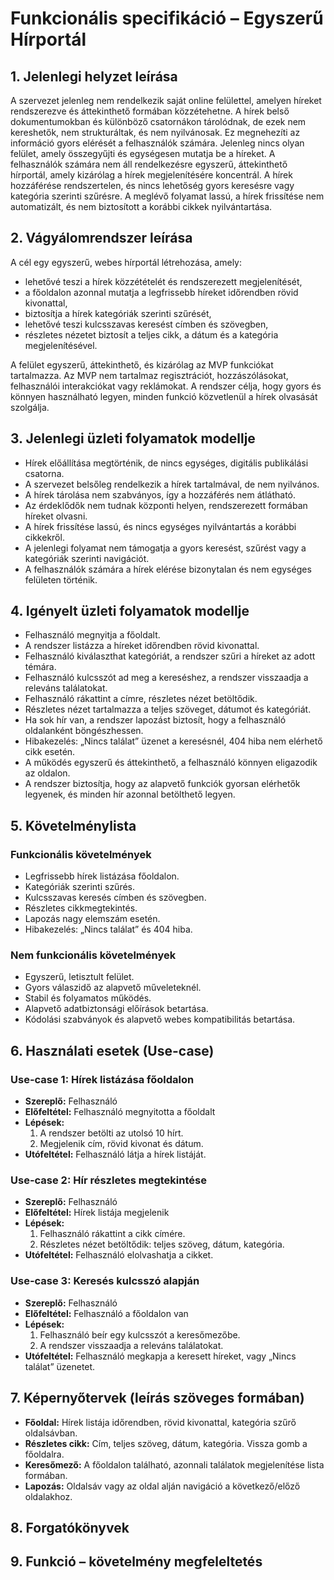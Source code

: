 # Funkcionális specifikáció – Egyszerű Hírportál

## 1. Jelenlegi helyzet leírása

A szervezet jelenleg nem rendelkezik saját online felülettel, amelyen híreket rendszerezve és áttekinthető formában közzétehetne.
A hírek belső dokumentumokban és különböző csatornákon tárolódnak, de ezek nem kereshetők, nem strukturáltak, és nem nyilvánosak.
Ez megnehezíti az információ gyors elérését a felhasználók számára.
Jelenleg nincs olyan felület, amely összegyűjti és egységesen mutatja be a híreket.
A felhasználók számára nem áll rendelkezésre egyszerű, áttekinthető hírportál, amely kizárólag a hírek megjelenítésére koncentrál.
A hírek hozzáférése rendszertelen, és nincs lehetőség gyors keresésre vagy kategória szerinti szűrésre.
A meglévő folyamat lassú, a hírek frissítése nem automatizált, és nem biztosított a korábbi cikkek nyilvántartása.

## 2. Vágyálomrendszer leírása

A cél egy egyszerű, webes hírportál létrehozása, amely:  

- lehetővé teszi a hírek közzétételét és rendszerezett megjelenítését,
- a főoldalon azonnal mutatja a legfrissebb híreket időrendben rövid kivonattal,
- biztosítja a hírek kategóriák szerinti szűrését,
- lehetővé teszi kulcsszavas keresést címben és szövegben,
- részletes nézetet biztosít a teljes cikk, a dátum és a kategória megjelenítésével.

A felület egyszerű, áttekinthető, és kizárólag az MVP funkciókat tartalmazza.
Az MVP nem tartalmaz regisztrációt, hozzászólásokat, felhasználói interakciókat vagy reklámokat.
A rendszer célja, hogy gyors és könnyen használható legyen, minden funkció közvetlenül a hírek olvasását szolgálja.

## 3. Jelenlegi üzleti folyamatok modellje

- Hírek előállítása megtörténik, de nincs egységes, digitális publikálási csatorna.
- A szervezet belsőleg rendelkezik a hírek tartalmával, de nem nyilvános.
- A hírek tárolása nem szabványos, így a hozzáférés nem átlátható.
- Az érdeklődők nem tudnak központi helyen, rendszerezett formában híreket olvasni.
- A hírek frissítése lassú, és nincs egységes nyilvántartás a korábbi cikkekről.
- A jelenlegi folyamat nem támogatja a gyors keresést, szűrést vagy a kategóriák szerinti navigációt.
- A felhasználók számára a hírek elérése bizonytalan és nem egységes felületen történik.

## 4. Igényelt üzleti folyamatok modellje

- Felhasználó megnyitja a főoldalt.
- A rendszer listázza a híreket időrendben rövid kivonattal.
- Felhasználó kiválaszthat kategóriát, a rendszer szűri a híreket az adott témára.
- Felhasználó kulcsszót ad meg a kereséshez, a rendszer visszaadja a releváns találatokat.
- Felhasználó rákattint a címre, részletes nézet betöltődik.
- Részletes nézet tartalmazza a teljes szöveget, dátumot és kategóriát.
- Ha sok hír van, a rendszer lapozást biztosít, hogy a felhasználó oldalanként böngészhessen.
- Hibakezelés: „Nincs találat” üzenet a keresésnél, 404 hiba nem elérhető cikk esetén.
- A működés egyszerű és áttekinthető, a felhasználó könnyen eligazodik az oldalon.
- A rendszer biztosítja, hogy az alapvető funkciók gyorsan elérhetők legyenek, és minden hír azonnal betölthető legyen.

## 5. Követelménylista

### Funkcionális követelmények
- Legfrissebb hírek listázása főoldalon.
- Kategóriák szerinti szűrés.
- Kulcsszavas keresés címben és szövegben.
- Részletes cikkmegtekintés.
- Lapozás nagy elemszám esetén.
- Hibakezelés: „Nincs találat” és 404 hiba.

### Nem funkcionális követelmények
- Egyszerű, letisztult felület.
- Gyors válaszidő az alapvető műveleteknél.
- Stabil és folyamatos működés.
- Alapvető adatbiztonsági előírások betartása.
- Kódolási szabványok és alapvető webes kompatibilitás betartása.

## 6. Használati esetek (Use-case)

### Use-case 1: Hírek listázása főoldalon
- **Szereplő:** Felhasználó
- **Előfeltétel:** Felhasználó megnyitotta a főoldalt
- **Lépések:**
  1. A rendszer betölti az utolsó 10 hírt.
  2. Megjelenik cím, rövid kivonat és dátum.
- **Utófeltétel:** Felhasználó látja a hírek listáját.

### Use-case 2: Hír részletes megtekintése
- **Szereplő:** Felhasználó
- **Előfeltétel:** Hírek listája megjelenik
- **Lépések:**
  1. Felhasználó rákattint a cikk címére.
  2. Részletes nézet betöltődik: teljes szöveg, dátum, kategória.
- **Utófeltétel:** Felhasználó elolvashatja a cikket.

### Use-case 3: Keresés kulcsszó alapján
- **Szereplő:** Felhasználó
- **Előfeltétel:** Felhasználó a főoldalon van
- **Lépések:**
  1. Felhasználó beír egy kulcsszót a keresőmezőbe.
  2. A rendszer visszaadja a releváns találatokat.
- **Utófeltétel:** Felhasználó megkapja a keresett híreket, vagy „Nincs találat” üzenetet.

## 7. Képernyőtervek (leírás szöveges formában)

- **Főoldal:** Hírek listája időrendben, rövid kivonattal, kategória szűrő oldalsávban.
- **Részletes cikk:** Cím, teljes szöveg, dátum, kategória. Vissza gomb a főoldalra.
- **Keresőmező:** A főoldalon található, azonnali találatok megjelenítése lista formában.
- **Lapozás:** Oldalsáv vagy az oldal alján navigáció a következő/előző oldalakhoz.

## 8. Forgatókönyvek



## 9. Funkció – követelmény megfeleltetés

